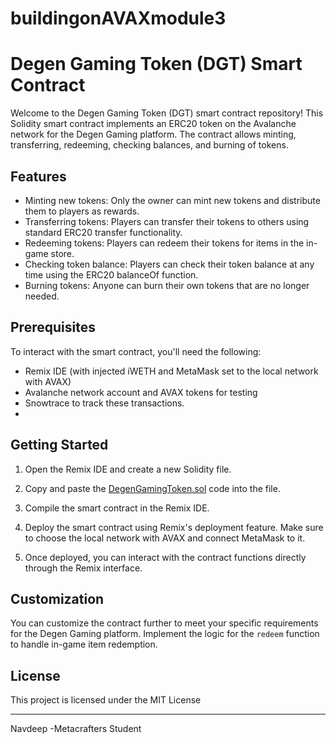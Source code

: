 # buildingonAVAXmodule3

# Degen Gaming Token (DGT) Smart Contract

Welcome to the Degen Gaming Token (DGT) smart contract repository! This Solidity smart contract implements an ERC20 token on the Avalanche network for the Degen Gaming platform.
The contract allows minting, transferring, redeeming, checking balances, and burning of tokens.

## Features

- Minting new tokens: Only the owner can mint new tokens and distribute them to players as rewards.
- Transferring tokens: Players can transfer their tokens to others using standard ERC20 transfer functionality.
- Redeeming tokens: Players can redeem their tokens for items in the in-game store.
- Checking token balance: Players can check their token balance at any time using the ERC20 balanceOf function.
- Burning tokens: Anyone can burn their own tokens that are no longer needed.

## Prerequisites

To interact with the smart contract, you'll need the following:

- Remix IDE (with injected iWETH and MetaMask set to the local network with AVAX)
- Avalanche network account and AVAX tokens for testing
- Snowtrace to track these transactions.
- 
## Getting Started

1. Open the Remix IDE and create a new Solidity file.

2. Copy and paste the [DegenGamingToken.sol](contracts/DegenGamingToken.sol) code into the file.

3. Compile the smart contract in the Remix IDE.

4. Deploy the smart contract using Remix's deployment feature. Make sure to choose the local network with AVAX and connect MetaMask to it.

5. Once deployed, you can interact with the contract functions directly through the Remix interface.

## Customization

You can customize the contract further to meet your specific requirements for the Degen Gaming platform. Implement the logic for the `redeem` function to handle in-game item redemption.

## License

This project is licensed under the MIT License 

---
Navdeep 
-Metacrafters Student
